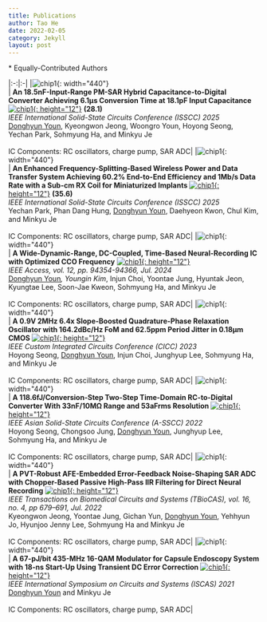 ```yaml
---
title: Publications
author: Tao He
date: 2022-02-05
category: Jekyll
layout: post
---
```


<right>* Equally-Contributed Authors</right>
<div class="table-wrapper" markdown="block">

|:-:|:-|
|![chip1](https://donghyun-youn.github.io/about/assets/publications/1_Wide-input-range_Fast-conversion_CDC.png){: width="440"} <br> | **An 18.5nF-Input-Range PM-SAR Hybrid Capacitance-to-Digital Converter Achieving 6.1μs Conversion Time at 18.1pF Input Capacitance** [![chip1](https://donghyun-youn.github.io/about/assets/icon/pdf_icon.png){: height="12"}](https://www.naver.com) **(28.1)**<br>*IEEE International Solid-State Circuits Conference (ISSCC) 2025* <br> <u>Donghyun Youn</u>, Kyeongwon Jeong, Woongro Youn, Hoyong Seong, Yechan Park, Sohmyung Ha, and Minkyu Je <br><br> IC Components: RC oscillators, charge pump, SAR ADC|
|![chip1](https://donghyun-youn.github.io/about/assets/publications/2_FS_WPDT.png){: width="440"} <br> | **An Enhanced Frequency-Splitting-Based Wireless Power and Data Transfer System Achieving 60.2% End-to-End Efficiency and 1Mb/s Data Rate with a Sub-cm RX Coil for Miniaturized Implants** [![chip1](https://donghyun-youn.github.io/about/assets/icon/pdf_icon.png){: height="12"}](https://www.naver.com) **(35.6)**<br>*IEEE International Solid-State Circuits Conference (ISSCC) 2025* <br> Yechan Park, Phan Dang Hung, <u>Donghyun Youn</u>, Daehyeon Kwon, Chul Kim, and Minkyu Je <br><br> IC Components: RC oscillators, charge pump, SAR ADC|
|![chip1](https://donghyun-youn.github.io/about/assets/publications/3_Wide_dynamic_range_neural_recording_IC.png){: width="440"} <br> | **A Wide-Dynamic-Range, DC-Coupled, Time-Based Neural-Recording IC with Optimized CCO Frequency** [![chip1](https://donghyun-youn.github.io/about/assets/icon/pdf_icon.png){: height="12"}](https://www.naver.com) <br>*IEEE Access, vol. 12, pp. 94354-94366, Jul. 2024* <br> <u>Donghyun Youn</u>*, Youngin Kim*, Injun Choi, Yoontae Jung, Hyuntak Jeon, Kyungtae Lee, Soon-Jae Kweon, Sohmyung Ha, and Minkyu Je <br><br> IC Components: RC oscillators, charge pump, SAR ADC|
|![chip1](https://donghyun-youn.github.io/about/assets/publications/4_Best_FoM_oscillator.png){: width="440"} <br> | **A 0.9V 2MHz 6.4x Slope-Boosted Quadrature-Phase Relaxation Oscillator with 164.2dBc/Hz FoM and 62.5ppm Period Jitter in 0.18μm CMOS** [![chip1](https://donghyun-youn.github.io/about/assets/icon/pdf_icon.png){: height="12"}](https://www.naver.com) <br>*IEEE Custom Integrated Circuits Conference (CICC) 2023* <br> Hoyong Seong, <u>Donghyun Youn</u>, Injun Choi, Junghyup Lee, Sohmyung Ha, and Minkyu Je <br><br> IC Components: RC oscillators, charge pump, SAR ADC|
|![chip1](https://donghyun-youn.github.io/about/assets/publications/5_Two-step_RCDC.png){: width="440"} <br> | **A 118.6fJ/Conversion-Step Two-Step Time-Domain RC-to-Digital Converter With 33nF/10MΩ Range and 53aFrms Resolution** [![chip1](https://donghyun-youn.github.io/about/assets/icon/pdf_icon.png){: height="12"}](https://www.naver.com) <br>*IEEE Asian Solid-State Circuits Conference (A-SSCC) 2022* <br> Hoyong Seong, Chongsoo Jung, <u>Donghyun Youn</u>, Junghyup Lee, Sohmyung Ha, and Minkyu Je <br><br> IC Components: RC oscillators, charge pump, SAR ADC|
|![chip1](https://donghyun-youn.github.io/about/assets/publications/6_PVT-robust_NSSAR.png){: width="440"} <br> | **A PVT-Robust AFE-Embedded Error-Feedback Noise-Shaping SAR ADC with Chopper-Based Passive High-Pass IIR Filtering for Direct Neural Recording** [![chip1](https://donghyun-youn.github.io/about/assets/icon/pdf_icon.png){: height="12"}](https://www.naver.com) <br>*IEEE Transactions on Biomedical Circuits and Systems (TBioCAS), vol. 16, no. 4, pp 679–691, Jul. 2022* <br> Kyeongwon Jeong, Yoontae Jung, Gichan Yun, <u>Donghyun Youn</u>, Yehhyun Jo, Hyunjoo Jenny Lee, Sohmyung Ha and Minkyu Je<br><br> IC Components: RC oscillators, charge pump, SAR ADC|
|![chip1](https://donghyun-youn.github.io/about/assets/publications/7_Fast_startup_PA.png){: width="440"} <br> | **A 67-pJ/bit 435-MHz 16-QAM Modulator for Capsule Endoscopy System with 18-ns Start-Up Using Transient DC Error Correction** [![chip1](https://donghyun-youn.github.io/about/assets/icon/pdf_icon.png){: height="12"}](https://www.naver.com) <br>*IEEE International Symposium on Circuits and Systems (ISCAS) 2021* <br> <u>Donghyun Youn</u> and Minkyu Je <br><br> IC Components: RC oscillators, charge pump, SAR ADC|

</div>
